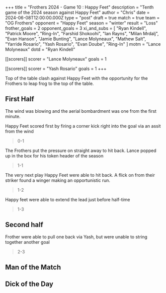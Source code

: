 +++
title = "Frothers 2024 - Game 10 : Happy Feet"
description = "Tenth game of the 2024 season against Happy Feet"
author = "Chris"
date = 2024-06-08T12:00:00.000Z
type = "post"
draft = true
match = true
team = "OG Frothers"
opponent = "Happy Feet"
season = "winter"
result = "Loss"
frother_goals = 2
opponent_goals = 3
xi_and_subs = [
  "Ryan Kindell",
  "Patrick Moore",
  "Ring-In",
  "Farshid Shokoohi",
  "Ian Rayns",
  "Milan Mrdalj",
  "Evan Hanson",
  "Jamie Bunting",
  "Lance Molyneaux",
  "Mathew Salt",
  "Yarride Rosario",
  "Yash Rosario",
  "Evan Doube",
  "Ring-In"
]
motm = "Lance Molyneaux"
dotd = "Ryan Kindell"

[[scorers]]
scorer = "Lance Molyneaux"
goals = 1

[[scorers]]
scorer = "Yash Rosario"
goals = 1
+++

Top of the table clash against Happy Feet with the opportunity for the Frothers to leap frog to the top of the table.

## First Half

The wind was blowing and the aerial bombardment was one from the first minute.

Happy Feet scored first by firing a corner kick right into the goal via an assit from the wind

> 0-1

The Frothers put the pressure on straight away to hit back. Lance popped up in the box for his token header of the season

> 1-1

The very next play Happy Feet were able to hit back. A flick on from their striker found a winger making an opportunistic run.

> 1-2

Happy feet were able to extend the lead just before half-time

> 1-3

## Second half

Frother were able to pull one back via Yash, but were unable to string together another goal

> 2-3

## Man of the Match

## Dick of the Day
